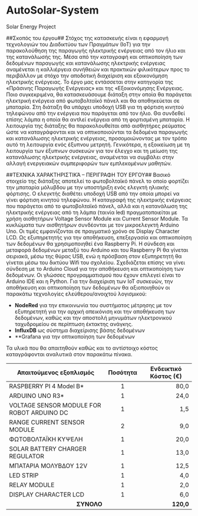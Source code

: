 # AutoSolar-System
Solar Energy Project

##Σκοπός του έργου##
Στόχος της κατασκευής είναι η εφαρμογή τεχνολογιών του Διαδικτύου των Πραγμάτων (ΙοΤ) για την παρακολούθηση της παραγωγής ηλεκτρικής ενέργειας από τον ήλιο και της κατανάλωσής της. Μέσα από την καταγραφή και οπτικοποίηση των δεδομένων παραγωγής και κατανάλωσης ηλεκτρικής ενέργειας  αναμένεται η καλλιέργεια συνήθειών και πρακτικών φιλικότερων προς το περιβάλλον με στόχο την αποδοτική διαχείριση και εξοικονόμηση ηλεκτρικής ενέργειας. 
Το έργο μας εντάσσεται στην κατηγορία της «Πράσινης Παραγωγής Ενέργειας» και της «Εξοικονόμησης Ενέργειας.
Ποιο συγκεκριμένα, θα κατασκευάσουμε διάταξη στην οποία θα παράγεται ηλεκτρική ενέργεια από φωτοβολταϊκό πάνελ και θα αποθηκεύεται σε μπαταρία. Στη διάταξη θα υπάρχει υποδοχή USB για τη φόρτιση κινητού τηλεφώνου από την ενέργεια που παράγεται από τον ήλιο. Θα συνδεθεί επίσης λάμπα  η οποία θα αντλεί ενέργεια από τη φορτισμένη μπαταρία. Η λειτουργία της διάταξης θα παρακολουθείται από αισθητήρες ρεύματος ώστε να καταγράφονται και να οπτικοποιούνται  τα δεδομένα παραγωγής και κατανάλωσης ηλεκτρικής ενέργειας, προσομοιώνοντας με τον τρόπο αυτό τη λειτουργία ενός έξυπνου μετρητή. 
Γενικότερα, η εξοικείωση με τη λειτουργία των έξυπνων συσκευών για τον έλεγχο και τη μείωση της κατανάλωσης ηλεκτρικής ενέργειας, αναμένεται να συμβάλει στην αλλαγή ενεργειακών συμπεριφορών των εμπλεκομένων μαθητών. 

##ΤΕΧΝΙΚΑ ΧΑΡΑΚΤΗΡΙΣΤΙΚΆ – ΠΕΡΙΓΡΑΦΗ ΤΟΥ ΕΡΓΟΥ##
Βασικό στοιχείο της διάταξης αποτελεί το φωτοβολταϊκό πάνελ το οποίο φορτίζει την μπαταρία μόλυβδου με την υποστήριξη ενός ελεγκτή ηλιακής φόρτισης.  Ο ελεγκτής διαθέτει υποδοχή USB από την οποία μπορεί να γίνει φόρτιση κινητού τηλεφώνου.
Η καταγραφή της ηλεκτρικής ενέργειας που παράγεται από το φωτοβολταϊκό πάνελ, αλλά και η κατανάλωση της ηλεκτρικής ενέργειας από τη λάμπα (ταινία led) πραγματοποιείται με χρήση αισθητήρων  Voltage Sensor Module και Current Sensor Module. Τα κυκλώματα των αισθητήρων συνδέονται με τον μικροελεγκτή Arduino Uno. Οι τιμές εμφανίζονται σε πραγματικό χρόνο σε Display Character LCD.
Ως εξυπηρετητής για την αποθήκευση, επεξεργασία και οπτικοποίηση των δεδομένων θα χρησιμοποιηθεί ένα Raspberry Pi. Η σύνδεση και μεταφορά δεδομένων μεταξύ του Arduino και του Raspberry Pi θα γίνεται σειριακά, μέσω της θύρας USB, ενώ η πρόσβαση στον εξυπηρετητή θα γίνεται μέσω του δικτύου Wifi του σχολείου. Σχεδιάζεται επίσης να γίνει σύνδεση με το Arduino Cloud για την αποθήκευση και οπτικοποίηση των δεδομένων.
Οι γλώσσες προγραμματισμού που έχουν επιλεγεί είναι το Arduino IDE και η Python.
Για την διαχείριση των ΙοΤ συσκευών, την αποθήκευση και οπτικοποίηση των δεδομένων θα αξιοποιηθούν οι παρακάτω τεχνολογίες ελεύθερου/ανοιχτού λογισμικού:
-	**NodeRed** για την επικοινωνία του συστήματος μέτρησης με τον εξυπηρετητή για την αρχική απεικόνιση και την αποθήκευση των δεδομένων, καθώς και την αποστολή μηνυμάτων ηλεκτρονικού ταχυδρομείου σε περίπτωση έκτακτης ανάγκης.
-	**InfluxDB** ως σύστημα διαχείρισης βάσης δεδομένων
-	**Grafana για την οπτικοποίηση των δεδομένων

Τα υλικά που θα απαιτηθούν καθώς και το αντίστοιχο κόστος καταγράφονται αναλυτικά στον παρακάτω πίνακα.


|Απαιτούμενος εξοπλισμός |	Ποσότητα |	Ενδεικτικό Κόστος (€) |
| ----------- | ----------- | ----------- | 
| RASPBERRY PI 4 Model B* |	<div align="center">1 </div> |	<div align="right"> 80,0</div> |
| ARDUINO UNO R3* |	<div align="center">1  </div> |	<div align="right"> 24,0</div> |
|	VOLTAGE SENSOR MODULE FOR ROBOT ARDUINO DC	|	<div align="center">1 </div> |	<div align="right"> 1,5 </div> |
|	RANGE CURRENT SENSOR MODULE	|	<div align="center">2 </div> |	<div align="right"> 9,0 </div> |
|	ΦΩΤΟΒΟΛΤΑΪΚΗ ΚΥΨΕΛΗ	|	<div align="center">1 </div> |	<div align="right"> 20,0 </div> |
|	SOLAR BATTERY CHARGER REGULATOR	|	<div align="center">1 </div> |	<div align="right"> 13,0 </div> |
|	ΜΠΑΤΑΡΙΑ ΜΟΛΥΒΔΟΥ 12V	|	<div align="center">1 </div> |	<div align="right"> 12,5 </div> |
|	LED STRIP	|	<div align="center">1 </div> |	<div align="right"> 4,0 </div> |
|	RELAY MODULE	|	<div align="center">1 </div> |	<div align="right"> 2,0</div> |
|	DISPLAY CHARACTER LCD	|	<div align="center">1 </div> |	<div align="right"> 6,0</div> |
| <div align="right">**ΣΥΝΟΛΟ** </div> ||	 	 	<div align="right"> **120,0**</div> |
